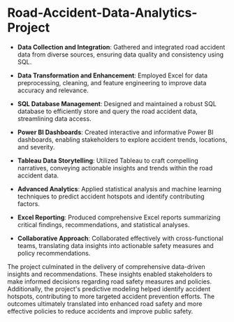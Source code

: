 # Road-Accident-Data-Analytics-Project

- **Data Collection and Integration**: Gathered and integrated road accident data from diverse sources, ensuring data quality and consistency using SQL.

- **Data Transformation and Enhancement**: Employed Excel for data preprocessing, cleaning, and feature engineering to improve data accuracy and relevance.

- **SQL Database Management**: Designed and maintained a robust SQL database to efficiently store and query the road accident data, streamlining data access.

- **Power BI Dashboards**: Created interactive and informative Power BI dashboards, enabling stakeholders to explore accident trends, locations, and severity.

- **Tableau Data Storytelling**: Utilized Tableau to craft compelling narratives, conveying actionable insights and trends within the road accident data.

- **Advanced Analytics**: Applied statistical analysis and machine learning techniques to predict accident hotspots and identify contributing factors.

- **Excel Reporting**: Produced comprehensive Excel reports summarizing critical findings, recommendations, and statistical analyses.

- **Collaborative Approach**: Collaborated effectively with cross-functional teams, translating data insights into actionable safety measures and policy recommendations.


The project culminated in the delivery of comprehensive data-driven insights and recommendations. These insights enabled stakeholders to make informed decisions regarding road safety measures and policies. Additionally, the project's predictive modeling helped identify accident hotspots, contributing to more targeted accident prevention efforts. The outcomes ultimately translated into enhanced road safety and more effective policies to reduce accidents and improve public safety.
